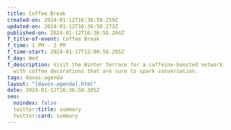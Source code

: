 ```yaml
---
title: Coffee Break
created-on: 2024-01-12T16:36:58.259Z
updated-on: 2024-01-12T16:36:58.273Z
published-on: 2024-01-12T16:36:58.284Z
f_title-of-event: Coffee Break
f_time: 1 PM - 2 PM
f_time-start: 2024-01-17T12:00:58.295Z
f_day: Wed
f_description: Visit the Winter Terrace for a caffeine-boosted networking break,
  with coffee decorations that are sure to spark conversation.
tags: davos-agenda
layout: "[davos-agenda].html"
date: 2024-01-12T16:36:58.305Z
seo:
  noindex: false
  twitter:title: summary
  twitter:card: summary
---
```

